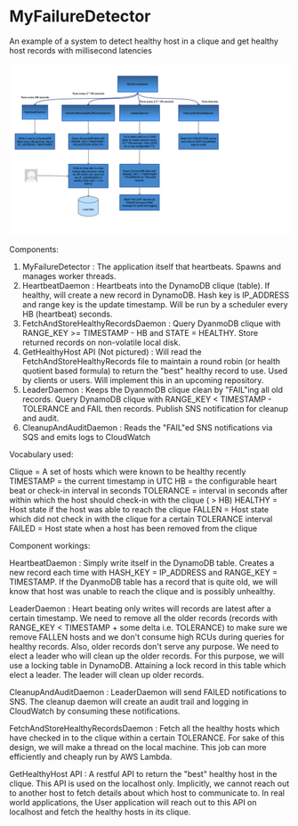 # MyFailureDetector
An example of a system to detect healthy host in a clique and get healthy host records with millisecond latencies

![alt text](https://raw.githubusercontent.com/turbochrgd/MyFailureDetector/master/system-design/MyFailureDetector.png)


Components:

1. MyFailureDetector : The application itself that heartbeats. Spawns and manages worker threads.
2. HeartbeatDaemon : Heartbeats into the DynamoDB clique (table). If healthy, will create a new record in DynamoDB. Hash key is IP_ADDRESS and range key is the update timestamp. Will be run by a scheduler every HB (heartbeat) seconds.
3. FetchAndStoreHealthyRecordsDaemon : Query DyanmoDB clique with RANGE_KEY >= TIMESTAMP - HB and STATE = HEALTHY. Store returned records on non-volatile local disk.
4. GetHealthyHost API (Not pictured) : Will read the FetchAndStoreHealthyRecords file to maintain a round robin (or health quotient based formula) to return the "best" healthy record to use. Used by clients or users. Will implement this in an upcoming repository.
5. LeaderDaemon : Keeps the DyanmoDB clique clean by "FAIL"ing all old records. Query DynamoDB clique with RANGE_KEY < TIMESTAMP - TOLERANCE and FAIL then records. Publish SNS notification for cleanup and audit.
6. CleanupAndAuditDaemon : Reads the "FAIL"ed SNS notifications via SQS and emits logs to CloudWatch

Vocabulary used:

Clique = A set of hosts which were known to be healthy recently
TIMESTAMP = the current timestamp in UTC
HB = the configurable heart beat or check-in interval in seconds
TOLERANCE = interval in seconds after within which the host should check-in with the clique ( > HB)
HEALTHY = Host state if the host was able to reach the clique
FALLEN = Host state which did not check in with the clique for a certain TOLERANCE interval
FAILED = Host state when a host has been removed from the clique


Component workings:

HeartbeatDaemon : Simply write itself in the DynamoDB table. Creates a new record each time with HASH_KEY = IP_ADDRESS and RANGE_KEY = TIMESTAMP. If the DyanmoDB table has a record that is quite old, we will know that host was unable to reach the clique and is possibly unhealthy.

LeaderDaemon : Heart beating only writes will records are latest after a certain timestamp. We need to remove all the older records (records with RANGE_KEY < TIMESTAMP + some delta i.e. TOLERANCE) to make sure we remove FALLEN hosts and we don't consume high RCUs during queries for healthy records. Also, older records don't serve any purpose. We need to elect a leader who will clean up the older records. For this purpose, we will use a locking table in DynamoDB. Attaining a lock record in this table which elect a leader. The leader will clean up older records. 

CleanupAndAuditDaemon : LeaderDaemon will send FAILED notifications to SNS. The cleanup daemon will create an audit trail and logging in CloudWatch by consuming these notifications.

FetchAndStoreHealthyRecordsDaemon : Fetch all the healthy hosts which have checked in to the clique within a certain TOLERANCE. For sake of this design, we will make a thread on the local machine. This job can more efficiently and cheaply run by AWS Lambda.

GetHealthyHost API : A restful API to return the "best" healthy host in the clique. This API is used on the localhost only. Implicitly, we cannot reach out to another host to fetch details about which host to communicate to. In real world applications, the User application will reach out to this API on localhost and fetch the healthy hosts in its clique.
